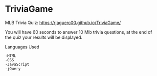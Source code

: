 # TriviaGame

MLB Trivia Quiz:  https://rjaguero00.github.io/TriviaGame/


You will have 60 seconds to answer 10 Mlb trivia questions, at the end of the quiz your results will be displayed.

Languages Used

    -HTML
    -CSS
    -JavaScript
    -jQuery
